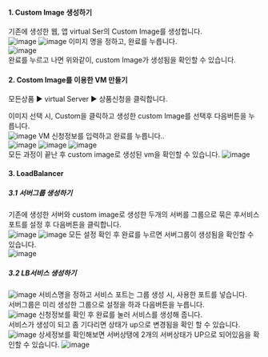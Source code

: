 #### 1. Custom Image 생성하기

기존에 생성한 웹, 앱 virtual Ser의 Custom Image를 생성헙니다.</br>
![image](https://github.com/scp-cloudacademy/ce-advanced/assets/147478897/db6906f5-3441-402f-b8d4-3e213d978645)
![image](https://github.com/scp-cloudacademy/ce-advanced/assets/147478897/731b873a-cd29-49d4-998a-7b6ca7f6eb36)
이미지 명을 정하고, 완료를 누릅니다.</br>
![image](https://github.com/scp-cloudacademy/ce-advanced/assets/147478897/3b571056-c64f-412d-8746-0f5fcc1279e6)
</br>완료를 누르고 나면 위와같이, custom Image가 생성됨을 확인할 수 있습니다.

#### 2. Costom Image를 이용한 VM 만들기

모든상품 ▶ virtual Server ▶ 상품신청을 클릭합니다.</br>

이미지 선택 시, Custom을 클릭하고 생성한 custom Image를 선택후 다음버튼을 누릅니다.</br>
![image](https://github.com/scp-cloudacademy/ce-advanced/assets/147478897/e6287b52-2df7-48a0-9acc-7d8e99448a5c)
VM 신청정보를 입력하고 완료를 누릅니다..</br>
![image](https://github.com/scp-cloudacademy/ce-advanced/assets/147478897/ab5286ef-8edd-4c4d-bc05-c7059208afae)
![image](https://github.com/scp-cloudacademy/ce-advanced/assets/147478897/5cdbd984-3cf2-4a31-bd36-88c0b0b7eef3)
![image](https://github.com/scp-cloudacademy/ce-advanced/assets/147478897/9dee6a66-5891-4496-be65-e57550f732e7)
</br> 모든 과정이 끝난 후 custom image로 생성된 vm을 확인할 수 있습니다.
![image](https://github.com/scp-cloudacademy/ce-advanced/assets/147478897/66b04752-5b1b-42fc-9663-867a2a5b06d2)


#### 3.  LoadBalancer 

##### 3.1 서버그룹 생성하기

기존에 생성한 서버와 custom image로 생성한 두개의 서버를 그룹으로 묶은 후서비스 포트를 설정 후 다음버튼을 클릭합니다.</br>
![image](https://github.com/scp-cloudacademy/ce-advanced/assets/147478897/b8c42563-6133-4f77-932b-06520535562a)
![image](https://github.com/scp-cloudacademy/ce-advanced/assets/147478897/48291eed-fa84-4f4a-be93-c13254ba8974)
모든 설정 확인 후 완료를 누르면 서버그룹이 생성됨을 확인할 수 있습니다.</br>
![image](https://github.com/scp-cloudacademy/ce-advanced/assets/147478897/c292227d-713b-46b5-8036-a10c1eaeefdf)

##### 3.2 LB서비스 생성하기
![image](https://github.com/scp-cloudacademy/ce-advanced/assets/147478897/c87920a5-5528-4c5e-a8d5-867c62e7e796)
서비스명을 정하고 서비스 포트는 그룹 생성 시, 사용한 포트를 넣습니다.</br>
서버그룹은 미리 생성한 그룹으로 설정을 하과 다음버튼을 누릅니다.</br>
![image](https://github.com/scp-cloudacademy/ce-advanced/assets/147478897/742bd48e-7456-4370-af98-67830064f6ef)
신청정보를 확인 후 완료를 눌러 서비스를 생성해 줍니다.</br>
서비스가 생성이 되고 좀 기다리면 상태가 up으로 변경됨을 확인 할 수 있습니다.</br>
![image](https://github.com/scp-cloudacademy/ce-advanced/assets/147478897/b176ac03-ad3c-4934-bf47-d2268c7864c4)
상세정보를 확인해보면 서버상탱에 2개의 서버상태가 UP으로 되어있음을 확인할 수 있습니다.
![image](https://github.com/scp-cloudacademy/ce-advanced/assets/147478897/e5512877-dde9-41a5-a790-0f3741f23f75)



